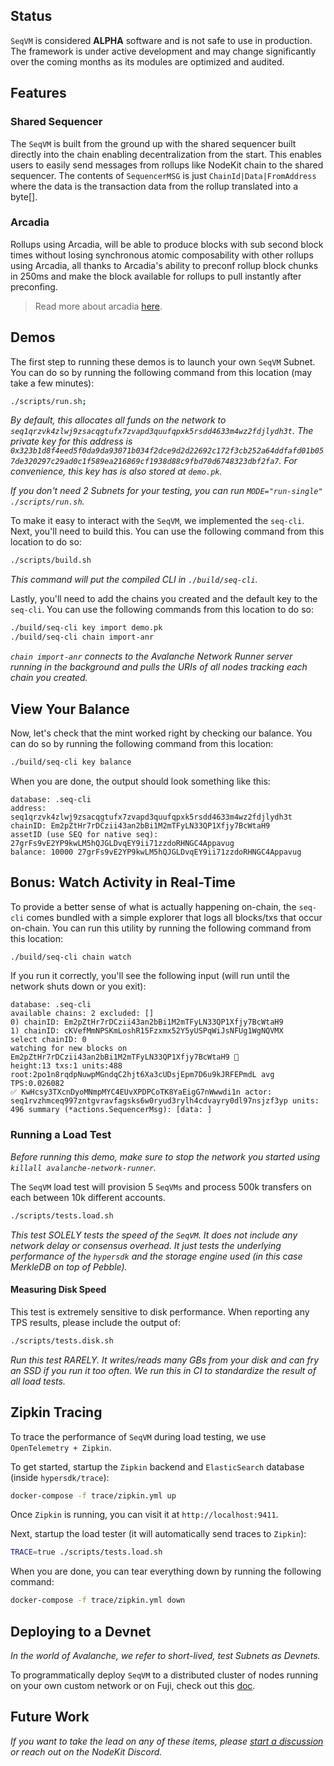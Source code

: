 ## Status
`SeqVM` is considered **ALPHA** software and is not safe to use in
production. The framework is under active development and may change
significantly over the coming months as its modules are optimized and
audited.

## Features
### Shared Sequencer
The `SeqVM` is built from the ground up with the shared sequencer built directly into the chain 
enabling decentralization from the start. This enables users to easily send messages from rollups like NodeKit chain to the shared sequencer. The contents of `SequencerMSG` is just `ChainId|Data|FromAddress` where the data is the transaction data 
from the rollup translated into a byte[]. 
### Arcadia
Rollups using Arcadia, will be able to produce blocks with sub second block times without losing synchronous atomic composability with other rollups using Arcadia, all thanks to Arcadia's ability to preconf rollup block chunks in 250ms and make the block available for rollups to pull instantly after preconfing.

> Read more about arcadia [here](./arcadia.md).

## Demos
The first step to running these demos is to launch your own `SeqVM` Subnet. You
can do so by running the following command from this location (may take a few
minutes):
```bash
./scripts/run.sh;
```

_By default, this allocates all funds on the network to
`seq1qrzvk4zlwj9zsacqgtufx7zvapd3quufqpxk5rsdd4633m4wz2fdjlydh3t`. The private
key for this address is
`0x323b1d8f4eed5f0da9da93071b034f2dce9d2d22692c172f3cb252a64ddfafd01b057de320297c29ad0c1f589ea216869cf1938d88c9fbd70d6748323dbf2fa7`.
For convenience, this key has is also stored at `demo.pk`._

_If you don't need 2 Subnets for your testing, you can run `MODE="run-single"
./scripts/run.sh`._

To make it easy to interact with the `SeqVM`, we implemented the `seq-cli`.
Next, you'll need to build this. You can use the following command from this location
to do so:
```bash
./scripts/build.sh
```

_This command will put the compiled CLI in `./build/seq-cli`._

Lastly, you'll need to add the chains you created and the default key to the
`seq-cli`. You can use the following commands from this location to do so:
```bash
./build/seq-cli key import demo.pk
./build/seq-cli chain import-anr
```

_`chain import-anr` connects to the Avalanche Network Runner server running in
the background and pulls the URIs of all nodes tracking each chain you
created._

## View Your Balance
Now, let's check that the mint worked right by checking our balance. You can do
so by running the following command from this location:
```bash
./build/seq-cli key balance
```

When you are done, the output should look something like this:
```
database: .seq-cli
address: seq1qrzvk4zlwj9zsacqgtufx7zvapd3quufqpxk5rsdd4633m4wz2fdjlydh3t
chainID: Em2pZtHr7rDCzii43an2bBi1M2mTFyLN33QP1Xfjy7BcWtaH9
assetID (use SEQ for native seq): 27grFs9vE2YP9kwLM5hQJGLDvqEY9ii71zzdoRHNGC4Appavug
balance: 10000 27grFs9vE2YP9kwLM5hQJGLDvqEY9ii71zzdoRHNGC4Appavug
```

## Bonus: Watch Activity in Real-Time
To provide a better sense of what is actually happening on-chain, the
`seq-cli` comes bundled with a simple explorer that logs all blocks/txs that
occur on-chain. You can run this utility by running the following command from
this location:
```bash
./build/seq-cli chain watch
```

If you run it correctly, you'll see the following input (will run until the
network shuts down or you exit):
```
database: .seq-cli
available chains: 2 excluded: []
0) chainID: Em2pZtHr7rDCzii43an2bBi1M2mTFyLN33QP1Xfjy7BcWtaH9
1) chainID: cKVefMmNPSKmLoshR15Fzxmx52Y5yUSPqWiJsNFUg1WgNQVMX
select chainID: 0
watching for new blocks on Em2pZtHr7rDCzii43an2bBi1M2mTFyLN33QP1Xfjy7BcWtaH9 👀
height:13 txs:1 units:488 root:2po1n8rqdpNuwpMGndqC2hjt6Xa3cUDsjEpm7D6u9kJRFEPmdL avg TPS:0.026082
✅ KwHcsy3TXcnDyoMNmpMYC4EUvXPDPCoTK8YaEigG7nWwwdi1n actor: seq1rvzhmceq997zntgvravfagsks6w0ryud3rylh4cdvayry0dl97nsjzf3yp units: 496 summary (*actions.SequencerMsg): [data: ]

```

### Running a Load Test
_Before running this demo, make sure to stop the network you started using
`killall avalanche-network-runner`._

The `SeqVM` load test will provision 5 `SeqVMs` and process 500k transfers
on each between 10k different accounts.

```bash
./scripts/tests.load.sh
```

_This test SOLELY tests the speed of the `SeqVM`. It does not include any
network delay or consensus overhead. It just tests the underlying performance
of the `hypersdk` and the storage engine used (in this case MerkleDB on top of
Pebble)._

#### Measuring Disk Speed
This test is extremely sensitive to disk performance. When reporting any TPS
results, please include the output of:

```bash
./scripts/tests.disk.sh
```

_Run this test RARELY. It writes/reads many GBs from your disk and can fry an
SSD if you run it too often. We run this in CI to standardize the result of all
load tests._

## Zipkin Tracing
To trace the performance of `SeqVM` during load testing, we use `OpenTelemetry + Zipkin`.

To get started, startup the `Zipkin` backend and `ElasticSearch` database (inside `hypersdk/trace`):
```bash
docker-compose -f trace/zipkin.yml up
```
Once `Zipkin` is running, you can visit it at `http://localhost:9411`.

Next, startup the load tester (it will automatically send traces to `Zipkin`):
```bash
TRACE=true ./scripts/tests.load.sh
```

When you are done, you can tear everything down by running the following
command:
```bash
docker-compose -f trace/zipkin.yml down
```

## Deploying to a Devnet
_In the world of Avalanche, we refer to short-lived, test Subnets as Devnets._

To programmatically deploy `SeqVM` to a distributed cluster of nodes running on
your own custom network or on Fuji, check out this [doc](DEVNETS.md).

## Future Work
_If you want to take the lead on any of these items, please
[start a discussion](https://github.com/AnomalyFi/nodekit-seq/discussions) or reach
out on the NodeKit Discord._
